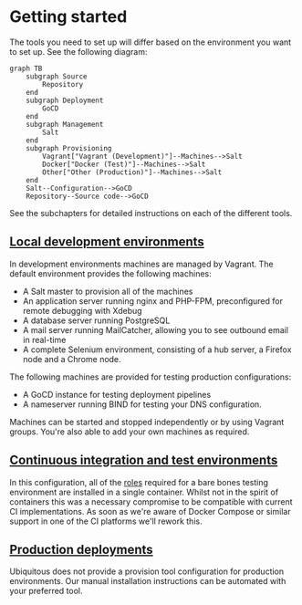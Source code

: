 # Getting started

The tools you need to set up will differ based on the environment you want to set up. See the following diagram:

```mermaid
graph TB
    subgraph Source
        Repository
    end
    subgraph Deployment
        GoCD
    end
    subgraph Management
        Salt
    end
    subgraph Provisioning
        Vagrant["Vagrant (Development)"]--Machines-->Salt
        Docker["Docker (Test)"]--Machines-->Salt
        Other["Other (Production)"]--Machines-->Salt
    end
    Salt--Configuration-->GoCD
    Repository--Source code-->GoCD
```

See the subchapters for detailed instructions on each of the different tools.

## [Local development environments](development.md)

In development environments machines are managed by Vagrant. The default environment provides the following machines:

* A Salt master to provision all of the machines
* An application server running nginx and PHP-FPM, preconfigured for remote debugging with Xdebug
* A database server running PostgreSQL
* A mail server running MailCatcher, allowing you to see outbound email in real-time
* A complete Selenium environment, consisting of a hub server, a Firefox node and a Chrome node.

The following machines are provided for testing production configurations:

* A GoCD instance for testing deployment pipelines
* A nameserver running BIND for testing your DNS configuration.

Machines can be started and stopped independently or by using Vagrant groups. You're also able to add your own machines as required.

## [Continuous integration and test environments](test.md)

In this configuration, all of the [roles](../roles/README.md) required for a bare bones testing environment are installed in a single container. Whilst not in the spirit of containers this was a necessary compromise to be compatible with current CI implementations. As soon as we're aware of Docker Compose or similar support in one of the CI platforms we'll rework this.

## [Production deployments](production.md)

Ubiquitous does not provide a provision tool configuration for production environments. Our manual installation instructions can be automated with your preferred tool.
